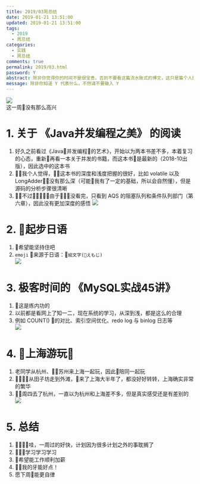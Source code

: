 ```yaml
---
title: 2019/03周总结
date: 2019-01-21 13:51:00
updated: 2019-01-21 13:51:00
tags:
  - 2019
  - 周总结
categories: 
  - 实践
  - 周总结
comments: true
permalink: 2019/03.html  
password: Y
abstract: 除非你觉得你的时间不是很宝贵，否则不要看这篇流水账式的博文，这只是篇个人的工作的学习一个总结而已，没有包含任何的技术细节
message: 除非你知道 Y 代表什么，不然请不要输入 Y
---
```


![][0]  
这一周没有那么高兴

<!--more-->

# 1. 关于 《Java并发编程之美》 的阅读

1. 好久之前看过《Java并发编程的艺术》，开始以为两本书差不多，本着复习的心态，重新再看一本关于并发的书籍，而这本书是最新的（2018-10出版），因此选中的这本书
2. 我个人觉得，这本书的深度和浅度把握的很好，比如 volatile 以及 LongAdder，没有那么深（可能我有了一定的基础，所以会自然懂），但是源码的分析步骤很清晰
3. 不过由于没看完，只看到 AQS 的阻塞队列和条件队列部门（第六章），因此没有更加深度的感悟
![][1]

# 2. 起步日语  

1. 希望能坚持住吧
2. `emoji` 来源于日语：`絵文字(えもじ)`  
![][2]

# 3. 极客时间的 《MySQL实战45讲》

1. 这是练内功的  
2. 以前都是看网上了知一二，现在系统的学习，从深到浅，都是这么的合理  
3. 例如 COUNT() 的对比、索引空间优化、redo log 与 binlog 日志等  
![][3]

# 4. 上海游玩

1. 老同学从杭州、苏州来上海一起玩，因此陪同一起玩
2. 从田子坊走到外滩，来了上海大半年了，都没好好转转，上海确实非常的繁华  
3. 周四去了杭州，一直以为杭州和上海差不多，但是真实感受还是有差别的
![][4]

# 5. 总结

1. 哇，一周过的好快，计划因为很多计划之外的事耽搁了
2. 学习学习学习
3. 希望能工作顺利加薪
4. 我的牙能好点！
5. 愿下周能更自律

[0]: https://leran2deeplearnjavawebtech.oss-cn-beijing.aliyuncs.com/background/2019-01-20%E4%B8%8A%E6%B5%B7%E4%BA%BA%E6%B0%91%E5%B9%BF%E5%9C%BA.jpg
[1]: https://leran2deeplearnjavawebtech.oss-cn-beijing.aliyuncs.com/learn/Java%E5%B9%B6%E5%8F%91%E7%BC%96%E7%A8%8B%E4%B9%8B%E7%BE%8E/Java%E5%B9%B6%E5%8F%91%E7%BC%96%E7%A8%8B%E4%B9%8B%E7%BE%8E_1.png
[2]: https://leran2deeplearnjavawebtech.oss-cn-beijing.aliyuncs.com/somephoto/2019-03-jp.png
[3]: https://leran2deeplearnjavawebtech.oss-cn-beijing.aliyuncs.com/learn/MySQL45%E8%AE%B2/MySQL%E5%AE%9E%E6%88%9845%E8%AE%B2_2.png
[4]: https://leran2deeplearnjavawebtech.oss-cn-beijing.aliyuncs.com/background/2019-01-20%E9%85%92%E5%BA%97.jpg